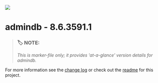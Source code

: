 ![](https://assets.overachiever.net/s4/images/s4_main_logo.png)

# admindb - 8.6.3591.1

> ### :label: **NOTE:** 
> *This is marker-file only; it provides 'at-a-glance' version details for admindb.* 

For more information see the [change log](/changelog.md) or check out the [readme](/readme.md) for this project.